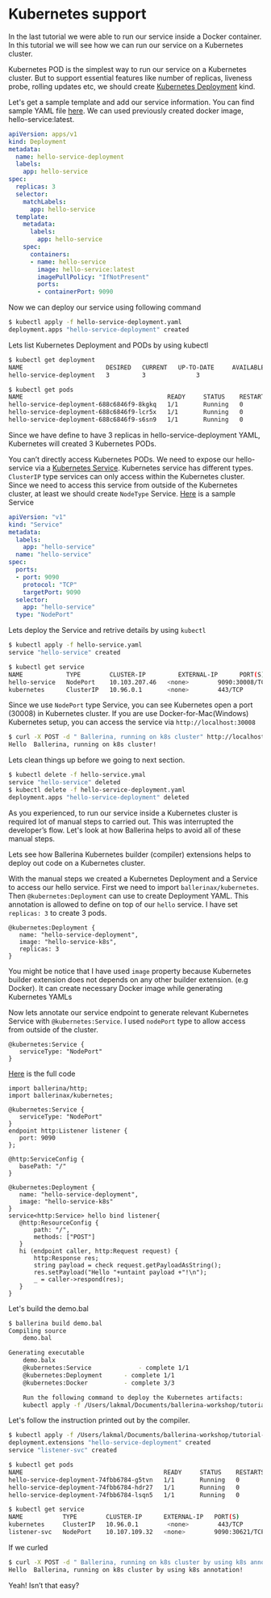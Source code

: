 # Kubernetes support

In the last tutorial we were able to run our service inside a Docker container. In this tutorial we will see how we can run our service on a Kubernetes cluster.

Kubernetes POD is the simplest way to run our service on a Kubernetes cluster. But to support essential features like number of replicas,  liveness probe, rolling updates etc, we should create [Kubernetes Deployment](https://kubernetes.io/docs/concepts/workloads/controllers/deployment/) kind.  

Let's get a sample template and add our service information. You can find sample YAML file [here](./k8s/hello-service-deployment.yaml). We can used previously created docker image, hello-service:latest. 

```YAML
apiVersion: apps/v1
kind: Deployment
metadata:
  name: hello-service-deployment
  labels:
    app: hello-service
spec:
  replicas: 3
  selector:
    matchLabels:
      app: hello-service
  template:
    metadata:
      labels:
        app: hello-service
    spec:
      containers:
      - name: hello-service
        image: hello-service:latest
        imagePullPolicy: "IfNotPresent"
        ports:
        - containerPort: 9090
```

Now we can deploy our service using following command

```bash
$ kubectl apply -f hello-service-deployment.yaml 
deployment.apps "hello-service-deployment" created
```

Lets list Kubernetes Deployment and PODs by using kubectl

```bash
$ kubectl get deployment
NAME                       DESIRED   CURRENT   UP-TO-DATE     AVAILABLE  	 AGE
hello-service-deployment   3         3         		3                  3         	 3m

$ kubectl get pods
NAME                                        READY     STATUS    RESTARTS   AGE
hello-service-deployment-688c6846f9-8kgkq   1/1       Running   0          10s
hello-service-deployment-688c6846f9-lcr5x   1/1       Running   0          10s
hello-service-deployment-688c6846f9-s6sn9   1/1       Running   0          10s
```

Since we have define to have 3 replicas in hello-service-deployment YAML, Kubernetes will created 3 Kubernetes PODs. 

You can’t directly access Kubernetes PODs. We need to expose our hello-service via a [Kubernetes Service](https://kubernetes.io/docs/concepts/services-networking/service/). Kubernetes service has different types.  `ClusterIP` type services can only access within the Kubernetes cluster. Since we need to access this service from outside of the Kubernetes cluster, at least we should create `NodeType` Service. [Here](./k8s/hello-service.yaml) is a sample Service


```YAML
apiVersion: "v1"
kind: "Service"
metadata:
  labels:
    app: "hello-service"
  name: "hello-service"
spec:
  ports:
  - port: 9090
    protocol: "TCP"
    targetPort: 9090
  selector:
    app: "hello-service"
  type: "NodePort"
```

Lets deploy the Service and retrive details by using `kubectl`


```bash
$ kubectl apply -f hello-service.yaml 
service "hello-service" created
```

```bash
$ kubectl get service
NAME            TYPE        CLUSTER-IP         EXTERNAL-IP   	PORT(S)          	AGE
hello-service   NodePort    10.103.207.46   <none>        9090:30008/TCP   33m
kubernetes      ClusterIP   10.96.0.1       <none>        443/TCP          33d
```

Since we use `NodePort` type Service, you can see Kubernetes open a port (30008) in Kubernetes cluster. If you are use Docker-for-Mac(Windows) Kubernetes setup, you can access the service via `http://localhost:30008`

```bash
$ curl -X POST -d " Ballerina, running on k8s cluster" http://localhost:30008/
Hello  Ballerina, running on k8s cluster!
```
Lets clean things up before we going to next section.

```bash
$ kubectl delete -f hello-service.ymal
service "hello-service" deleted
$ kubectl delete -f hello-service-deployment.yaml
deployment.apps "hello-service-deployment" deleted
```

As you experienced, to run our service inside a Kubernetes cluster is required lot of manual steps to carried out.  This was interrupted the developer’s flow. Let's look at how Ballerina helps to avoid all of these manual steps.

Lets see how Ballerina Kubernetes builder (compiler) extensions helps to deploy out code on a Kubernetes cluster.

With the manual steps we created a Kubernetes Deployment and a Service to access our hello service. First we need to import `ballerinax/kubernetes`. Then `@kubernetes:Deployment` can use to create Deployment YAML.  This annotation is allowed to define on top of our `hello` service.  I have set `replicas: 3` to create 3 pods.

```ballerina
@kubernetes:Deployment {
   name: "hello-service-deployment",
   image: "hello-service-k8s",
   replicas: 3
}
```
You might be notice that I have used `image` property because Kubernetes builder extension does not depends on any other builder extension. (e.g Docker). It can create necessary Docker image while generating Kubernetes YAMLs

Now lets annotate our service endpoint to generate relevant Kubernetes Service with `@kubernetes:Service`. I used `nodePort` type to allow access from outside of the cluster.

```ballerina
@kubernetes:Service {
   serviceType: "NodePort"
}
``` 

[Here](./demo.bal) is the full code

```ballerina
import ballerina/http;
import ballerinax/kubernetes;

@kubernetes:Service {
   serviceType: "NodePort"
}
endpoint http:Listener listener {
   port: 9090
};

@http:ServiceConfig {
   basePath: "/"
}

@kubernetes:Deployment {
   name: "hello-service-deployment",
   image: "hello-service-k8s"
}
service<http:Service> hello bind listener{
   @http:ResourceConfig {
       path: "/",
       methods: ["POST"]
   }
   hi (endpoint caller, http:Request request) {
       http:Response res;
       string payload = check request.getPayloadAsString();
       res.setPayload("Hello "+untaint payload +"!\n");
       _ = caller->respond(res);
   }
}
```

Let's build the demo.bal

```bash
$ ballerina build demo.bal 
Compiling source
    demo.bal

Generating executable
    demo.balx
	@kubernetes:Service 			- complete 1/1
	@kubernetes:Deployment 		- complete 1/1
	@kubernetes:Docker 			- complete 3/3 

	Run the following command to deploy the Kubernetes artifacts: 
	kubectl apply -f /Users/lakmal/Documents/ballerina-workshop/tutorial-04/kubernetes/
```

Let's follow the instruction printed out by the compiler.

```bash
$ kubectl apply -f /Users/lakmal/Documents/ballerina-workshop/tutorial-04/kubernetes/
deployment.extensions "hello-service-deployment" created
service "listener-svc" created
```
```bash
$ kubectl get pods
NAME                                       READY     STATUS    RESTARTS   AGE
hello-service-deployment-74fbb6784-g5tvn   1/1       Running   0          7s
hello-service-deployment-74fbb6784-hdr27   1/1       Running   0          7s
hello-service-deployment-74fbb6784-lsqn5   1/1       Running   0          7s

$ kubectl get service
NAME           TYPE        CLUSTER-IP      EXTERNAL-IP   PORT(S)          AGE
kubernetes     ClusterIP   10.96.0.1       	<none>        443/TCP          33d
listener-svc   NodePort    10.107.109.32   <none>        9090:30621/TCP   33s
```

If we curled

```bash
$ curl -X POST -d " Ballerina, running on k8s cluster by using k8s annotation" http://localhost:30621/
Hello  Ballerina, running on k8s cluster by using k8s annotation!
```

Yeah! Isn’t that easy?

